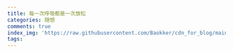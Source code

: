 ```yaml
---
title: 每一次呼吸都是一次放松
categories: 随想
comments: true
index_img: 'https://raw.githubusercontent.com/Baokker/cdn_for_blog/main/blog_imgs/defaultImages.jpg'
tags:
---
```

